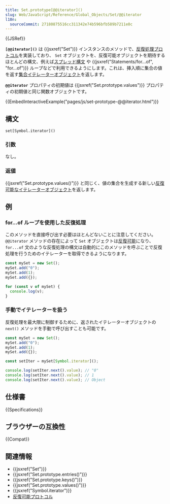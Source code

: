 ```yaml
---
title: Set.prototype[@@iterator]()
slug: Web/JavaScript/Reference/Global_Objects/Set/@@iterator
l10n:
  sourceCommit: 27180875516cc311342e74b596bfb589b7211e0c
---
```


{{JSRef}}

**`[@@iterator]()`** は {{jsxref("Set")}} インスタンスのメソッドで、[反復処理プロトコル](/ja/docs/Web/JavaScript/Reference/Iteration_protocols)を実装しており、 `Set` オブジェクトを、反復可能オブジェクトを期待するほとんどの構文、例えば[スプレッド構文](/ja/docs/Web/JavaScript/Reference/Operators/Spread_syntax) や {{jsxref("Statements/for...of", "for...of")}} ループなどで利用できるようにします。これは、挿入順に集合の値を返す[集合イテレーターオブジェクト](/ja/docs/Web/JavaScript/Reference/Global_Objects/Iterator)を返します。

**`@@iterator`** プロパティの初期値は {{jsxref("Set.prototype.values")}} プロパティの初期値と同じ関数オブジェクトです。

{{EmbedInteractiveExample("pages/js/set-prototype-@@iterator.html")}}

## 構文

```js-nolint
set[Symbol.iterator]()
```

### 引数

なし。

### 返値

{{jsxref("Set.prototype.values()")}} と同じく、値の集合を生成する新しい[反復可能なイテレーターオブジェクト](/ja/docs/Web/JavaScript/Reference/Global_Objects/Iterator)を返します。

## 例

### for...of ループを使用した反復処理

このメソッドを直接呼び出す必要はほとんどないことに注意してください。`@@iterator` メソッドの存在によって `Set` オブジェクトは[反復可能](/ja/docs/Web/JavaScript/Reference/Iteration_protocols#反復可能プロトコル)になり、`for...of` 文のような反復処理の構文は自動的にこのメソッドを呼ぶことで反復処理を行うためのイテレーターを取得できるようになります。

```js
const mySet = new Set();
mySet.add("0");
mySet.add(1);
mySet.add({});

for (const v of mySet) {
  console.log(v);
}
```

### 手動でイテレーターを扱う

反復処理を最大限に制御するために、返されたイテレーターオブジェクトの `next()` メソッドを手動で呼び出すことも可能です。

```js
const mySet = new Set();
mySet.add("0");
mySet.add(1);
mySet.add({});

const setIter = mySet[Symbol.iterator]();

console.log(setIter.next().value); // "0"
console.log(setIter.next().value); // 1
console.log(setIter.next().value); // Object
```

## 仕様書

{{Specifications}}

## ブラウザーの互換性

{{Compat}}

## 関連情報

- {{jsxref("Set")}}
- {{jsxref("Set.prototype.entries()")}}
- {{jsxref("Set.prototype.keys()")}}
- {{jsxref("Set.prototype.values()")}}
- {{jsxref("Symbol.iterator")}}
- [反復可能プロトコル](/ja/docs/Web/JavaScript/Reference/Iteration_protocols)
